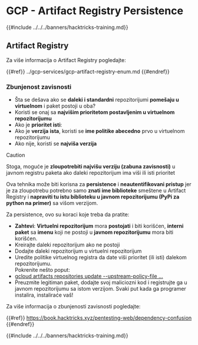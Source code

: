# GCP - Artifact Registry Persistence

{{#include ../../../banners/hacktricks-training.md}}

## Artifact Registry

Za više informacija o Artifact Registry pogledajte:

{{#ref}}
../gcp-services/gcp-artifact-registry-enum.md
{{#endref}}

### Zbunjenost zavisnosti

- Šta se dešava ako se **daleki i standardni** repozitorijumi **pomešaju u virtuelnom** i paket postoji u oba?
- Koristi se onaj sa **najvišim prioritetom postavljenim u virtuelnom repozitorijumu**
- Ako je **prioritet isti**:
- Ako je **verzija** **ista**, koristi se **ime politike abecedno** prvo u virtuelnom repozitorijumu
- Ako nije, koristi se **najviša verzija**

> [!CAUTION]
> Stoga, moguće je **zloupotrebiti najvišu verziju (zabuna zavisnosti)** u javnom registru paketa ako daleki repozitorijum ima viši ili isti prioritet

Ova tehnika može biti korisna za **persistence** i **neautentifikovani pristup** jer je za zloupotrebu potrebno samo **znati ime biblioteke** smeštene u Artifact Registry i **napraviti tu istu biblioteku u javnom repozitorijumu (PyPi za python na primer)** sa višom verzijom.

Za persistence, ovo su koraci koje treba da pratite:

- **Zahtevi**: **Virtuelni repozitorijum** mora **postojati** i biti korišćen, **interni paket** sa **imenu** koji ne postoji u **javnom repozitorijumu** mora biti korišćen.
- Kreirajte daleki repozitorijum ako ne postoji
- Dodajte daleki repozitorijum u virtuelni repozitorijum
- Uredite politike virtuelnog registra da date viši prioritet (ili isti) dalekom repozitorijumu.\
Pokrenite nešto poput:
- [gcloud artifacts repositories update --upstream-policy-file ...](https://cloud.google.com/sdk/gcloud/reference/artifacts/repositories/update#--upstream-policy-file)
- Preuzmite legitiman paket, dodajte svoj maliciozni kod i registrujte ga u javnom repozitorijumu sa istom verzijom. Svaki put kada ga programer instalira, instaliraće vaš!

Za više informacija o zbunjenosti zavisnosti pogledajte:

{{#ref}}
https://book.hacktricks.xyz/pentesting-web/dependency-confusion
{{#endref}}

{{#include ../../../banners/hacktricks-training.md}}
